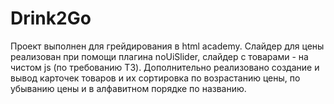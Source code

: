 # Drink2Go

Проект выполнен для грейдирования в html academy. Слайдер для цены реализован при помощи плагина noUiSlider, слайдер с товарами - на чистом js (по требованию ТЗ). Дополнительно реализовано создание и вывод карточек товаров и их сортировка по возрастанию цены, по убыванию цены и в алфавитном порядке по названию. 

